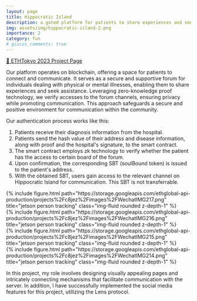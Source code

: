 ```yaml
---
layout: page
title: Hippocratic Island
description: a gated platform for patients to share experiences and seek help.
img: assets/img/hippocratic-island-2.png
importance: 2
category: fun
# giscus_comments: true
---
```


[🔗 ETHTokyo 2023 Project Page](https://ethglobal.com/showcase/hippocratic-island-c8jez)

Our platform operates on blockchain, offering a space for patients to connect and communicate. It serves as a secure and supportive forum for individuals dealing with physical or mental illnesses, enabling them to share experiences and seek assistance. Leveraging zero-knowledge proof technology, we verify accesses to the forum channels, ensuring privacy while promoting communication. This approach safeguards a secure and positive environment for communication within the community.

Our authentication process works like this:

1. Patients receive their diagnosis information from the hospital.
2. Patients send the hash value of their address and disease information, along with proof and the hospital's signature, to the smart contract.
4. The smart contract employs zk technology to verify whether the patient has the access to certain board of the forum.
5. Upon confirmation, the corresponding SBT (soulBound token) is issued to the patient's address.
6. With the obtained SBT, users gain access to the relevant channel on Hippocratic Island for communication. This SBT is not transferrable. 

<div class="row">
    <div class="col-sm mt-3 mt-md-0">
        {% include figure.html path="https://storage.googleapis.com/ethglobal-api-production/projects%2Fc8jez%2Fimages%2FWechatIMG217.png" title="jetson person tracking" class="img-fluid rounded z-depth-1" %}
    </div>
    <div class="col-sm mt-3 mt-md-0">
        {% include figure.html path="https://storage.googleapis.com/ethglobal-api-production/projects%2Fc8jez%2Fimages%2FWechatIMG216.png" title="jetson person tracking" class="img-fluid rounded z-depth-1" %}
    </div>
</div>

<div class="row">
    <div class="col-sm mt-3 mt-md-0">
        {% include figure.html path="https://storage.googleapis.com/ethglobal-api-production/projects%2Fc8jez%2Fimages%2FWechatIMG215.png" title="jetson person tracking" class="img-fluid rounded z-depth-1" %}
    </div>
    <div class="col-sm mt-3 mt-md-0">
        {% include figure.html path="https://storage.googleapis.com/ethglobal-api-production/projects%2Fc8jez%2Fimages%2FWechatIMG214.png" title="jetson person tracking" class="img-fluid rounded z-depth-1" %}
    </div>
</div>

In this project, my role involves designing visually appealing pages and intricately connecting mechanisms that facilitate communication with the server. In addition, I have successfully implemented the social media features for this project, utilizing the Lens protocol.